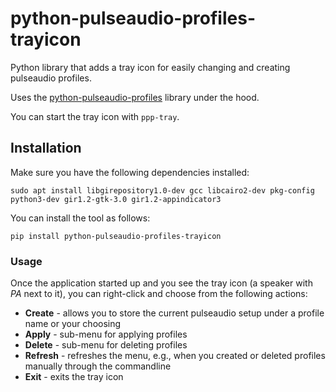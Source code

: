 # python-pulseaudio-profiles-trayicon
Python library that adds a tray icon for easily changing and creating pulseaudio profiles.

Uses the [python-pulseaudio-profiles](https://github.com/fracpete/python-pulseaudio-profiles) 
library under the hood.

You can start the tray icon with `ppp-tray`.

## Installation

Make sure you have the following dependencies installed:

```commandline
sudo apt install libgirepository1.0-dev gcc libcairo2-dev pkg-config python3-dev gir1.2-gtk-3.0 gir1.2-appindicator3 
```

You can install the tool as follows:

```
pip install python-pulseaudio-profiles-trayicon
```

### Usage

Once the application started up and you see the tray icon (a speaker with *PA* next to it), you can 
right-click and choose from the following actions:

* **Create** - allows you to store the current pulseaudio setup under a profile name or your choosing 
* **Apply** - sub-menu for applying profiles
* **Delete** - sub-menu for deleting profiles 
* **Refresh** - refreshes the menu, e.g., when you created or deleted profiles manually through the commandline
* **Exit** - exits the tray icon
